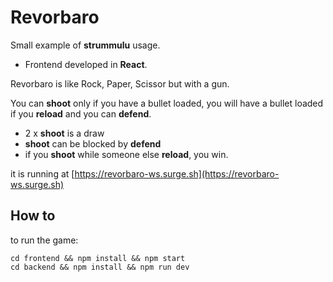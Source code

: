 # Revorbaro
Small example of **strummulu** usage.
 
 - Frontend developed in **React**.

Revorbaro is like Rock, Paper, Scissor but with a gun.

You can **shoot** only if you have a bullet loaded, you will have a bullet loaded if you **reload** and you can **defend**.

- 2 x **shoot** is a draw
- **shoot** can be blocked by **defend**
- if you **shoot** while someone else **reload**, you win.

it is running at [https://revorbaro-ws.surge.sh](https://revorbaro-ws.surge.sh)

## How to

to run the game:

```
cd frontend && npm install && npm start
cd backend && npm install && npm run dev
```






